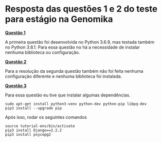 # Resposta das questões 1 e 2 do teste para estágio na Genomika


[**Questão 1**](https://github.com/bihellzin/genomika_respostas/blob/master/questao_1.py)

  A primeira questão foi desenvolvida no Python 3.6.9, mas testada também no Python 3.8.1. Para essa questão no há a necessidade de instalar nenhuma biblioteca ou configuração.
    

[**Questão 2**](https://github.com/bihellzin/genomika_respostas/blob/master/questao_2.py)

  Para a resolução da segunda questão também não foi feita nenhuma configuração diferente e nenhuma biblioteca foi instalada.
    
  
[**Questão 3**](https://github.com/bihellzin/genomika_respostas/tree/master/tutorial-env)
  
  Para essa questão eu tive que instalar algumas dependências.
  
  ``
  sudo apt-get install python3-venv python-dev python-pip libpq-dev
  ``  
  ``
  pip3 install --upgrade pip
  ``
  
  Após isso, rodar os seguintes comandos 
  
  ``
  source tutorial-env/bin/activate
  ``  
  ``
  pip3 install Django==2.2.2
  ``  
  ``
  pip3 install psycopg2
  ``
